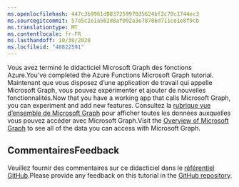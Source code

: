 ```yaml
---
ms.openlocfilehash: 447c3b9961d083725997035624bf2c70c1744ec3
ms.sourcegitcommit: 57a5c2e1a562d8af092a3e78786d711ce1e8f9cb
ms.translationtype: MT
ms.contentlocale: fr-FR
ms.lasthandoff: 10/30/2020
ms.locfileid: "48822591"
---
```

<!-- markdownlint-disable MD002 MD041 -->

<span data-ttu-id="fd2b6-101">Vous avez terminé le didacticiel Microsoft Graph des fonctions Azure.</span><span class="sxs-lookup"><span data-stu-id="fd2b6-101">You've completed the Azure Functions Microsoft Graph tutorial.</span></span> <span data-ttu-id="fd2b6-102">Maintenant que vous disposez d’une application de travail qui appelle Microsoft Graph, vous pouvez expérimenter et ajouter de nouvelles fonctionnalités.</span><span class="sxs-lookup"><span data-stu-id="fd2b6-102">Now that you have a working app that calls Microsoft Graph, you can experiment and add new features.</span></span> <span data-ttu-id="fd2b6-103">Consultez la [rubrique vue d’ensemble de Microsoft Graph](https://docs.microsoft.com/graph/overview) pour afficher toutes les données auxquelles vous pouvez accéder avec Microsoft Graph.</span><span class="sxs-lookup"><span data-stu-id="fd2b6-103">Visit the [Overview of Microsoft Graph](https://docs.microsoft.com/graph/overview) to see all of the data you can access with Microsoft Graph.</span></span>

## <a name="feedback"></a><span data-ttu-id="fd2b6-104">Commentaires</span><span class="sxs-lookup"><span data-stu-id="fd2b6-104">Feedback</span></span>

<span data-ttu-id="fd2b6-105">Veuillez fournir des commentaires sur ce didacticiel dans le [référentiel GitHub](https://github.com/microsoftgraph/msgraph-training-azurefunction-csharp).</span><span class="sxs-lookup"><span data-stu-id="fd2b6-105">Please provide any feedback on this tutorial in the [GitHub repository](https://github.com/microsoftgraph/msgraph-training-azurefunction-csharp).</span></span>
